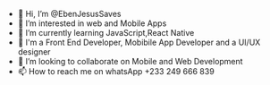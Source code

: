- 👋 Hi, I’m @EbenJesusSaves
- 👀 I’m interested in web and Mobile Apps 
- 🌱 I’m currently learning JavaScript,React Native 
- 💛 I'm a Front End Developer, Mobibile App Developer and a UI/UX designer 
- 💞️ I’m looking to collaborate on Mobile and Web Development 
- 📫 How to reach me on whatsApp +233 249 666 839

<!---
EbenJesusSaves/EbenJesusSaves is a ✨ special ✨ repository because its `README.md` (this file) appears on your GitHub profile.
You can click the Preview link to take a look at your changes.
--->
